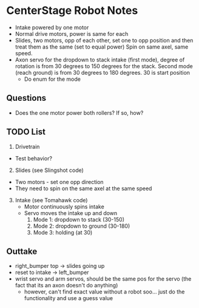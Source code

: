 # CenterStage Robot Notes
- Intake powered by one motor
- Normal drive motors, power is same for each
- Slides, two motors, opp of each other, set one to opp position and then treat them as the same (set to equal power)
Spin on same axel, same speed. 
- Axon servo for the dropdown to stack intake (first mode), degree of rotation is from 30 degrees to 150 degrees for the stack.
Second mode (reach ground) is from 30 degrees to 180 degrees. 30 is start position
  - Do enum for the mode

## Questions
- Does the one motor power both rollers? If so, how?

## TODO List
1) Drivetrain
  - Test behavior?
2) Slides (see Slingshot code)
  - Two motors - set one opp direction
  - They need to spin on the same axel at the same speed
3) Intake (see Tomahawk code)
   - Motor continuously spins intake
   - Servo moves the intake up and down 
     1) Mode 1: dropdown to stack (30-150)
     2) Mode 2: dropdown to ground (30-180)
     3) Mode 3: holding (at 30)

## Outtake
- right_bumper top -> slides going up
- reset to intake -> left_bumper
- wrist servo and arm servos, should be the same pos for the servo (the fact that its an axon doesn't do anything)
  - however, can't find exact value without a robot soo... just do the functionality and use a guess value
